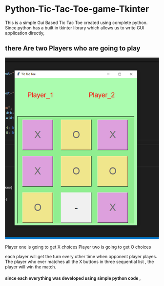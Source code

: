 # Python-Tic-Tac-Toe-game-Tkinter


This is a simple Gui Based Tic Tac Toe created using complete python. Since python has a built in tkinter library which allows us to write GUI application directly, 

## there Are two Players who are going to play 

![](img1.PNG)

Player one is going to get X choices
Player two is going to get O choices

each player will get the turn every other time when opponent player playes. The player who ever matches all the X buttons in three sequential list , the player will win the match.


#### since each everything was developed using simple python code ,
